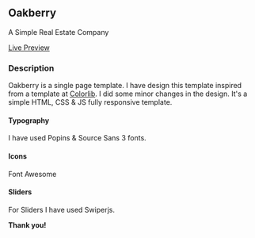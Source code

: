 ## Oakberry

A Simple Real Estate Company

[Live Preview](https://ldnysy8gze5uxjy2d9qk3q.on.drv.tw/Oakberry/)

### Description

Oakberry is a single page template. I have design this template inspired from a template at [Colorlib](https://colorlib.com). I did some minor changes in the design. It's a simple HTML, CSS & JS fully responsive template.

#### Typography

I have used Popins & Source Sans 3 fonts.

#### Icons

Font Awesome

#### Sliders

For Sliders I have used Swiperjs.

**Thank you!**
